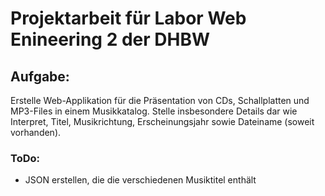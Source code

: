 # Projektarbeit für Labor Web Enineering 2 der DHBW

## Aufgabe:
Erstelle Web-Applikation für die Präsentation von CDs, Schallplatten und MP3-Files in einem Musikkatalog. Stelle insbesondere Details dar wie Interpret, Titel, Musikrichtung, Erscheinungsjahr sowie Dateiname (soweit vorhanden).

### ToDo:
- JSON erstellen, die die verschiedenen Musiktitel enthält
